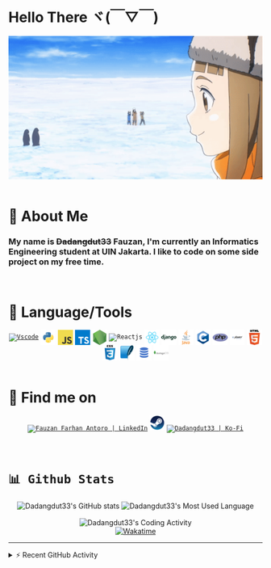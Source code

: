 # Hello There ヾ(￣▽￣)
<div align="center">
    <img align="center" src="https://github.com/Dadangdut33/Dadangdut33/blob/main/sorayori.gif?raw=true" alt="welcome-gif">
</div>

<br>

# 💬 About Me
### My name is ~~Dadangdut33~~ Fauzan, I'm currently an Informatics Engineering student at UIN Jakarta. I like to code on some side project on my free time.

<br>

<h1>🔧 Language/Tools</h1>
<div align="center">
    <code><a href="https://code.visualstudio.com/"><img align="center" alt="Vscode" width="30px"
        src="https://code.visualstudio.com/assets/images/code-stable.png" /></a></code>
    <code><img align="center" alt="Python" width="30px"
        src="https://raw.githubusercontent.com/github/explore/80688e429a7d4ef2fca1e82350fe8e3517d3494d/topics/python/python.png" /></code>
    <code><img align="center" alt="JavaScript" width="30px"
        src="https://raw.githubusercontent.com/github/explore/80688e429a7d4ef2fca1e82350fe8e3517d3494d/topics/javascript/javascript.png" /></code>
    <code><img align="center" alt="Typescript" width="30px"
        src="https://raw.githubusercontent.com/github/explore/80688e429a7d4ef2fca1e82350fe8e3517d3494d/topics/typescript/typescript.png" /></code>
    <code><img align="center" alt="Node.js" width="30px"
        src="https://raw.githubusercontent.com/github/explore/80688e429a7d4ef2fca1e82350fe8e3517d3494d/topics/nodejs/nodejs.png" /></code>
    <code><img align="center" alt="Reactjs" width="30px"
        src="https://camo.githubusercontent.com/92ec9eb7eeab7db4f5919e3205918918c42e6772562afb4112a2909c1aaaa875/68747470733a2f2f6173736574732e76657263656c2e636f6d2f696d6167652f75706c6f61642f76313630373535343338352f7265706f7369746f726965732f6e6578742d6a732f6e6578742d6c6f676f2e706e67" /></code>
    <code><img align="center" alt="Reactjs" width="30px"
        src="https://raw.githubusercontent.com/github/explore/80688e429a7d4ef2fca1e82350fe8e3517d3494d/topics/react/react.png" /></code>
    <code><img align="center" alt="Django" width="30px"
        src="https://raw.githubusercontent.com/github/explore/80688e429a7d4ef2fca1e82350fe8e3517d3494d/topics/django/django.png" /></code>
    <code><img align="center" alt="Java" width="30px"
        src="https://raw.githubusercontent.com/github/explore/80688e429a7d4ef2fca1e82350fe8e3517d3494d/topics/java/java.png" /></code>
    <code><img align="center" alt="C" height="30px"
        src="https://raw.githubusercontent.com/github/explore/f3e22f0dca2be955676bc70d6214b95b13354ee8/topics/c/c.png" /></code>
    <code><img align="center" alt="PHP" width="30px"
        src="https://raw.githubusercontent.com/github/explore/ccc16358ac4530c6a69b1b80c7223cd2744dea83/topics/php/php.png" /></code>
    <code><img align="center" alt="JQuery" width="30px"
        src="https://raw.githubusercontent.com/github/explore/80688e429a7d4ef2fca1e82350fe8e3517d3494d/topics/jquery/jquery.png" /></code>
    <code><img align="center" alt="HTML5" width="30px"
        src="https://raw.githubusercontent.com/github/explore/80688e429a7d4ef2fca1e82350fe8e3517d3494d/topics/html/html.png" /></code>
    <code><img align="center" alt="CSS3" width="30px"
        src="https://raw.githubusercontent.com/github/explore/80688e429a7d4ef2fca1e82350fe8e3517d3494d/topics/css/css.png" /></code>
    <code><img align="center" alt="SQLite" width="30px"
        src="https://raw.githubusercontent.com/github/explore/2d218e3aa252dc90eef269b34eeec1fbd15dc07e/topics/sqlite/sqlite.png" /></code>
    <code><img align="center" alt="SQL" width="30px"
        src="https://raw.githubusercontent.com/github/explore/80688e429a7d4ef2fca1e82350fe8e3517d3494d/topics/sql/sql.png" /></code>
    <code><img align="center" alt="MongoDB" width="30px"
        src="https://raw.githubusercontent.com/github/explore/80688e429a7d4ef2fca1e82350fe8e3517d3494d/topics/mongodb/mongodb.png" /></code>
</div>

<br>

<h1>📡 Find me on</h1>
<div align="center">
    <a href="https://www.linkedin.com/in/fauzan-farhan-antoro/"><code><img alt="Fauzan Farhan Antoro | LinkedIn" width="30px"
        src="https://content.linkedin.com/content/dam/me/brand/en-us/brand-home/logos/In-Blue-Logo.png.original.png" /></code></a>
    <a href="https://steamcommunity.com/id/dadangdut33/"><code><img alt="Dadangdut33 | Steam" width="30px"
        src="https://raw.githubusercontent.com/github/explore/84354664714c333c785c6f2cb9b77d2514014ef8/topics/steam/steam.png" /></code></a>
    <a href="https://ko-fi.com/dadangdut33/"><code><img alt="Dadangdut33 | Ko-Fi" width="30px"
        src="https://avatars.githubusercontent.com/u/58597177?s=200&v=4" /></code></a>
</div>


<br>
<br>

# <code>📊 Github Stats</code>
<p align="center">
    <img align="center" width="500" src="https://github-readme-stats.vercel.app/api?username=Dadangdut33&show_icons=true&count_private=true&theme=radical&line_height=27" alt="Dadangdut33's GitHub stats">
    <img align="center" width="200" src="https://github-readme-stats.vercel.app/api/top-langs/?username=Dadangdut33&langs_count=8&theme=radical&hide=jupyter notebook, shell, batchfile, html" alt="Dadangdut33's Most Used Language">
</p>
<p align="center">
    <img align="center" src="https://github-readme-stats.vercel.app/api/wakatime?username=Dadangdut33&theme=radical" alt="Dadangdut33's Coding Activity"><br>
    <a href="https://wakatime.com/@2c62c33c-4952-4ba2-98b9-e2451599b83a"><img src="https://wakatime.com/badge/user/2c62c33c-4952-4ba2-98b9-e2451599b83a.svg" alt="Wakatime" /></a>
</p>

---

<details>
    <summary>⚡ Recent GitHub Activity</summary>
    
<!--RECENT_ACTIVITY:start-->
1. 🔱 Forked [Dadangdut33/Frontend-Website-Himti](https://github.com/Dadangdut33/Frontend-Website-Himti) from [Litbang-HIMTI/Frontend-Website-Himti](https://github.com/Litbang-HIMTI/Frontend-Website-Himti)
2. ❗️ Opened issue [#2](https://github.com/Litbang-HIMTI/Frontend-Website-Himti/issues/2) in [Litbang-HIMTI/Frontend-Website-Himti](https://github.com/Litbang-HIMTI/Frontend-Website-Himti)
3. ✔️ Closed issue [#21](https://github.com/Litbang-HIMTI/Backend-Website-Himti/issues/21) in [Litbang-HIMTI/Backend-Website-Himti](https://github.com/Litbang-HIMTI/Backend-Website-Himti)
4. ❗️ Opened issue [#21](https://github.com/Litbang-HIMTI/Backend-Website-Himti/issues/21) in [Litbang-HIMTI/Backend-Website-Himti](https://github.com/Litbang-HIMTI/Backend-Website-Himti)
5. ✔️ Closed issue [#20](https://github.com/Litbang-HIMTI/Backend-Website-Himti/issues/20) in [Litbang-HIMTI/Backend-Website-Himti](https://github.com/Litbang-HIMTI/Backend-Website-Himti)
6. ❗️ Opened issue [#20](https://github.com/Litbang-HIMTI/Backend-Website-Himti/issues/20) in [Litbang-HIMTI/Backend-Website-Himti](https://github.com/Litbang-HIMTI/Backend-Website-Himti)
7. ✔️ Closed issue [#19](https://github.com/Litbang-HIMTI/Backend-Website-Himti/issues/19) in [Litbang-HIMTI/Backend-Website-Himti](https://github.com/Litbang-HIMTI/Backend-Website-Himti)
8. ❗️ Opened issue [#19](https://github.com/Litbang-HIMTI/Backend-Website-Himti/issues/19) in [Litbang-HIMTI/Backend-Website-Himti](https://github.com/Litbang-HIMTI/Backend-Website-Himti)
9. ✌️ Released [1.2.3 - Clock & Timer Offset Fix](https://github.com/Dadangdut33/simple-prayertime-reminder/releases/tag/1.2.3) in [Dadangdut33/simple-prayertime-reminder](https://github.com/Dadangdut33/simple-prayertime-reminder)
10. ✌️ Released [1.2.2 - Bug fix](https://github.com/Dadangdut33/simple-prayertime-reminder/releases/tag/1.2.2) in [Dadangdut33/simple-prayertime-reminder](https://github.com/Dadangdut33/simple-prayertime-reminder)
<!--RECENT_ACTIVITY:end-->


</details>